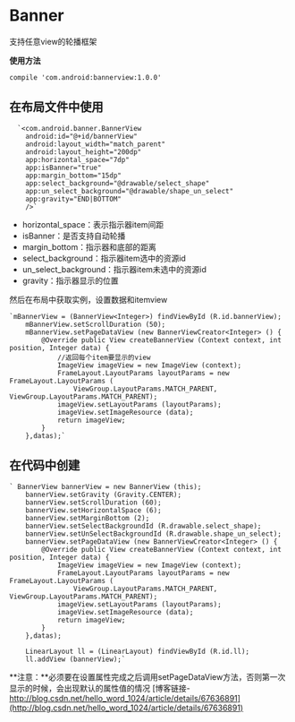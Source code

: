 # Banner
支持任意view的轮播框架

**使用方法**

    compile 'com.android:bannerview:1.0.0'


## 在布局文件中使用 ##

      `<com.android.banner.BannerView
        android:id="@+id/bannerView"
        android:layout_width="match_parent"
        android:layout_height="200dp"
        app:horizontal_space="7dp"
        app:isBanner="true"
        app:margin_bottom="15dp"
        app:select_background="@drawable/select_shape"
        app:un_select_background="@drawable/shape_un_select"
        app:gravity="END|BOTTOM"
        />`
   


- horizontal_space：表示指示器item间距
- isBanner：是否支持自动轮播
- margin_bottom：指示器和底部的距离
- select_background：指示器item选中的资源id
- un_select_background：指示器item未选中的资源id
- gravity：指示器显示的位置

然后在布局中获取实例，设置数据和itemview
  

	`mBannerView = (BannerView<Integer>) findViewById (R.id.bannerView);
        mBannerView.setScrollDuration (50);
        mBannerView.setPageDataView (new BannerViewCreator<Integer> () {
            @Override public View createBannerView (Context context, int position, Integer data) {
                //返回每个item要显示的view
                ImageView imageView = new ImageView (context);
                FrameLayout.LayoutParams layoutParams = new FrameLayout.LayoutParams (
                    ViewGroup.LayoutParams.MATCH_PARENT, ViewGroup.LayoutParams.MATCH_PARENT);
                imageView.setLayoutParams (layoutParams);
                imageView.setImageResource (data);
                return imageView;
            }
        },datas);`

## 在代码中创建 ##

	` BannerView bannerView = new BannerView (this);
        bannerView.setGravity (Gravity.CENTER);
        bannerView.setScrollDuration (60);
        bannerView.setHorizontalSpace (6);
        bannerView.setMarginBottom (2);
        bannerView.setSelectBackgroundId (R.drawable.select_shape);
        bannerView.setUnSelectBackgroundId (R.drawable.shape_un_select);
        bannerView.setPageDataView (new BannerViewCreator<Integer> () {
            @Override public View createBannerView (Context context, int position, Integer data) {
                ImageView imageView = new ImageView (context);
                FrameLayout.LayoutParams layoutParams = new FrameLayout.LayoutParams (
                    ViewGroup.LayoutParams.MATCH_PARENT, ViewGroup.LayoutParams.MATCH_PARENT);
                imageView.setLayoutParams (layoutParams);
                imageView.setImageResource (data);
                return imageView;
            }
        },datas);

        LinearLayout ll = (LinearLayout) findViewById (R.id.ll);
        ll.addView (bannerView);`
    
**注意：**必须要在设置属性完成之后调用setPageDataView方法，否则第一次显示的时候，会出现默认的属性值的情况
[博客链接-http://blog.csdn.net/hello_word_1024/article/details/67636891](http://blog.csdn.net/hello_word_1024/article/details/67636891)
